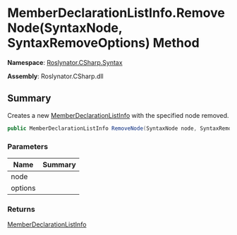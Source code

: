 # MemberDeclarationListInfo\.RemoveNode\(SyntaxNode, SyntaxRemoveOptions\) Method

**Namespace**: [Roslynator.CSharp.Syntax](../../README.md)

**Assembly**: Roslynator\.CSharp\.dll

## Summary

Creates a new [MemberDeclarationListInfo](../README.md) with the specified node removed\.

```csharp
public MemberDeclarationListInfo RemoveNode(SyntaxNode node, SyntaxRemoveOptions options)
```

### Parameters

| Name | Summary |
| ---- | ------- |
| node | |
| options | |

### Returns

[MemberDeclarationListInfo](../README.md)

